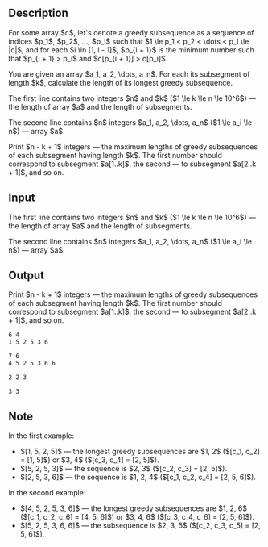 ## Description

<div><p>For some array $c$, let's denote a <span class="tex-font-style-it">greedy subsequence</span> as a sequence of indices $p_1$, $p_2$, ..., $p_l$ such that $1 \le p_1 &lt; p_2 &lt; \dots &lt; p_l \le |c|$, and for each $i \in [1, l - 1]$, $p_{i + 1}$ is the minimum number such that $p_{i + 1} &gt; p_i$ and $c[p_{i + 1}] &gt; c[p_i]$.</p><p>You are given an array $a_1, a_2, \dots, a_n$. For each its subsegment of length $k$, calculate the length of its longest greedy subsequence.</p></div><div class="input-specification"><p>The first line contains two integers $n$ and $k$ ($1 \le k \le n \le 10^6$) — the length of array $a$ and the length of subsegments.</p><p>The second line contains $n$ integers $a_1, a_2, \dots, a_n$ ($1 \le a_i \le n$) — array $a$.</p></div><div class="output-specification"><p>Print $n - k + 1$ integers — the maximum lengths of greedy subsequences of each subsegment having length $k$. The first number should correspond to subsegment $a[1..k]$, the second — to subsegment $a[2..k + 1]$, and so on.</p></div>

## Input

<p>The first line contains two integers $n$ and $k$ ($1 \le k \le n \le 10^6$) — the length of array $a$ and the length of subsegments.</p><p>The second line contains $n$ integers $a_1, a_2, \dots, a_n$ ($1 \le a_i \le n$) — array $a$.</p>

## Output

<p>Print $n - k + 1$ integers — the maximum lengths of greedy subsequences of each subsegment having length $k$. The first number should correspond to subsegment $a[1..k]$, the second — to subsegment $a[2..k + 1]$, and so on.</p>





```input1
6 4
1 5 2 5 3 6
```




```input2
7 6
4 5 2 5 3 6 6
```




```output1
2 2 3
```




```output2
3 3
```



## Note

<p>In the first example: </p><ul> <li> $[1, 5, 2, 5]$ — the longest greedy subsequences are $1, 2$ ($[c_1, c_2] = [1, 5]$) or $3, 4$ ($[c_3, c_4] = [2, 5]$). </li><li> $[5, 2, 5, 3]$ — the sequence is $2, 3$ ($[c_2, c_3] = [2, 5]$). </li><li> $[2, 5, 3, 6]$ — the sequence is $1, 2, 4$ ($[c_1, c_2, c_4] = [2, 5, 6]$). </li></ul><p>In the second example: </p><ul> <li> $[4, 5, 2, 5, 3, 6]$ — the longest greedy subsequences are $1, 2, 6$ ($[c_1, c_2, c_6] = [4, 5, 6]$) or $3, 4, 6$ ($[c_3, c_4, c_6] = [2, 5, 6]$). </li><li> $[5, 2, 5, 3, 6, 6]$ — the subsequence is $2, 3, 5$ ($[c_2, c_3, c_5] = [2, 5, 6]$). </li></ul>
